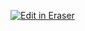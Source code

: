 <p><a target="_blank" href="https://eraser-qa.web.app/workspace/gurVSLZFHjB32UKyLP1x" id="edit-in-eraser-github-link"><img alt="Edit in Eraser" src="https://firebasestorage.googleapis.com/v0/b/second-petal-295822.appspot.com/o/images%2Fgithub%2FOpen%20in%20Eraser.svg?alt=media&amp;token=968381c8-a7e7-472a-8ed6-4a6626da5501"></a></p>




<!--- Eraser file: https://eraser-qa.web.app/workspace/gurVSLZFHjB32UKyLP1x --->
<!--- This file was last edited by [name] via Eraser on [date] --->